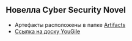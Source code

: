 ## Новелла Cyber Security Novel
- Артефакты расположены в папке [Artifacts](https://github.com/maksp86/opd_novel/tree/master/Artifacts)
- [Ссылка на доску YouGile](https://ru.yougile.com/board/ucisegx2m3om)
